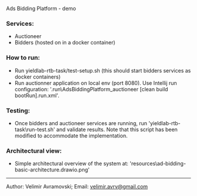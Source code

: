 Ads Bidding Platform - demo

### Services:
- Auctioneer
- Bidders (hosted on in a docker container)

### How to run:
- Run yieldlab-rtb-task/test-setup.sh (this should start bidders services as docker containers)
- Run auctionner application on local env (port 8080). Use Intellij run configuration: '.run\AdsBiddingPlatform_auctioneer [clean build bootRun].run.xml'.

### Testing:
- Once bidders and auctioneer services are running, run 'yieldlab-rtb-task\run-test.sh' and validate results. Note that this script has been modified to accommodate the implementation.

### Architectural view:
- Simple architectural overview of the system at: 'resources\ad-bidding-basic-architecture.drawio.png'

--------------------------------------------------------------------------------------------------------------------------------------------
Author: Velimir Avramovski; Email: velimir.avrv@gmail.com